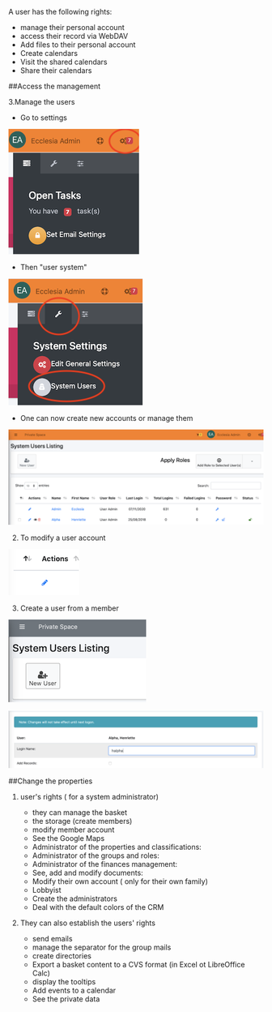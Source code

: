 A user has the following rights:

* manage their personal account
* access their record via WebDAV
* Add files to their personal account
* Create calendars
* Visit the shared calendars
* Share their calendars


##Access the management

3.Manage the users

* Go to settings

![Screenshot](../../img/users/users1.png)

* Then "user system"

![Screenshot](../../img/users/users2.png)

* One can now create new accounts or manage them

![Screenshot](../../img/users/users3.png)

2. To modify a user account

![Screenshot](../../img/users/users4.png)

3. Create a user from a member

![Screenshot](../../img/users/users5.png)

![Screenshot](../../img/users/users6.png)



##Change the properties


1. user's rights ( for a system administrator)

	*  they can manage the basket
	*  the storage (create members)
	*  modify member account
	*  See the Google Maps
	*  Administrator of the properties and classifications:
	*  Administrator of the groups and roles:
	*  Administrator of the finances management:
	*  See, add and modify documents:
	*  Modify their own account ( only for their own family)
	*  Lobbyist
	*  Create the administrators
	*  Deal with the default colors of the CRM

2. They can also establish the users' rights
	+ send emails
	+ manage the separator for the group mails
	+ create directories
	+ Export a basket content to a CVS format (in Excel ot LibreOffice Calc)
	+ display the tooltips
	+ Add events to a calendar
	+ See the private data
